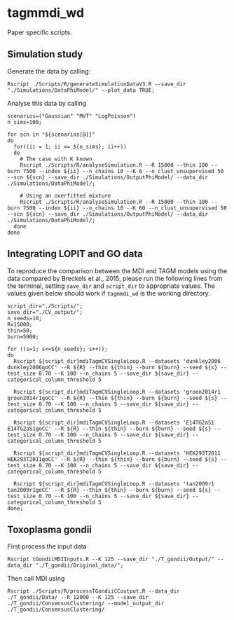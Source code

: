 # tagmmdi_wd
Paper specific scripts.

## Simulation study

Generate the data by calling:

```{bash generateSims}
Rscript ./Scripts/R/generateSimulationDataV3.R --save_dir "./Simulations/DataPhiModel/" --plot_data TRUE;
```

Analyse this data by calling

```{bash simStudy}
scenarios=("Gaussian" "MVT" "LogPoisson")
n_sims=100;

for scn in "${scenarios[@]}"
do
  for((ii = 1; ii <= ${n_sims}; ii++))
  do
    # The case with K known
    Rscript ./Scripts/R/analyseSimulation.R --R 15000 --thin 100 --burn 7500 --index ${ii} --n_chains 10 --K 6 --n_clust_unsupervised 50 --scn ${scn} --save_dir ./Simulations/OutputPhiModel/ --data_dir ./Simulations/DataPhiModel/;
    
    # Using an overfitted mixture
    Rscript ./Scripts/R/analyseSimulation.R --R 15000 --thin 100 --burn 7500 --index ${ii} --n_chains 10 --K 60 --n_clust_unsupervised 50 --scn ${scn} --save_dir ./Simulations/OutputPhiModel/ --data_dir ./Simulations/DataPhiModel/;
  done
done
```

## Integrating LOPIT and GO data

To reproduce the comparison between the MDI and TAGM models using the data compared by Breckels et al., 2015, please run the following lines from the terminal, setting ``save_dir`` and ``script_dir`` to appropriate values. The values given below should work if ``tagmmdi_wd`` is the working directory.

```{bash, validationStudy}
script_dir="./Scripts/";
save_dir="./CV_output/";
n_seeds=10;
R=15000;
thin=50;
burn=5000;

for ((s=1; s<=${n_seeds}; s++));
do
  Rscript ${script_dir}mdiTagmCVSingleLoop.R --datasets 'dunkley2006 dunkley2006goCC' --R ${R} --thin ${thin} --burn ${burn} --seed ${s} --test_size 0.70 --K 100 --n_chains 5 --save_dir ${save_dir} --categorical_column_threshold 5
  
  Rscript ${script_dir}mdiTagmCVSingleLoop.R --datasets 'groen2014r1 groen2014r1goCC' --R ${R} --thin ${thin} --burn ${burn} --seed ${s} --test_size 0.70 --K 100 --n_chains 5 --save_dir ${save_dir} --categorical_column_threshold 5
  
  Rscript ${script_dir}mdiTagmCVSingleLoop.R --datasets 'E14TG2aS1 E14TG2aS1goCC' --R ${R} --thin ${thin} --burn ${burn} --seed ${s} --test_size 0.70 --K 100 --n_chains 5 --save_dir ${save_dir} --categorical_column_threshold 5
  
  Rscript ${script_dir}mdiTagmCVSingleLoop.R --datasets 'HEK293T2011 HEK293T2011goCC' --R ${R} --thin ${thin} --burn ${burn} --seed ${s} --test_size 0.70 --K 100 --n_chains 5 --save_dir ${save_dir} --categorical_column_threshold 5
  
  Rscript ${script_dir}mdiTagmCVSingleLoop.R --datasets 'tan2009r1 tan2009r1goCC' --R ${R} --thin ${thin} --burn ${burn} --seed ${s} --test_size 0.70 --K 100 --n_chains 5 --save_dir ${save_dir} --categorical_column_threshold 5
done;
```

## Toxoplasma gondii

First process the input data

```{bash processTgondiiInputs}
Rscript tGondiiMDIInputs.R --K 125 --save_dir "./T_gondii/Output/" --data_dir "./T_gondii/Original_data/";
```

Then call MDI using

```{bash tGondiiCC}
Rscript ./Scripts/R/processTGondiiCCoutput.R --data_dir ./T_gondii/Data/ --R 12000 --K 125 --save_dir ./T_gondii/ConsensusClustering/ --model_output_dir ./T_gondii/ConsensusClustering/
```
